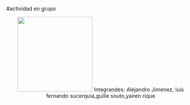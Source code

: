 #actividad en grupo
<p align="center">
  <img src="https://codigoroot.net/blog/wp-content/uploads/2020/11/cropped-logonuevo-1.png" widtg="200" height="200"
</p>
Integrandes: Alejandro Jimenez, luis fernando sucerquia,guille souto,yairen rique
